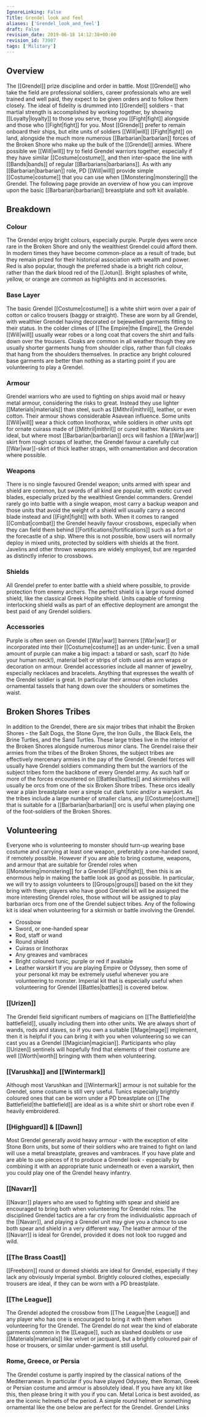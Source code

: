 ```yaml
---
IgnoreLinking: False
Title: Grendel look and feel
aliases: ['Grendel_look_and_feel']
draft: False
revision_date: 2019-06-18 14:12:38+00:00
revision_id: 73987
tags: ['Military']
---
```


## Overview
The [[Grendel]] prize discipline and order in battle. Most [[Grendel]] who take the field are professional soldiers, career professionals who are well trained and well paid, they expect to be given orders and to follow them closely. The ideal of fidelity is drummed into [[Grendel]] soldiers - that martial strength is accomplished by working together, by showing [[Loyalty|loyalty]] to those you serve, those you [[Fight|fight]] alongside and those who [[Fight|fight]] for you.
Most [[Grendel]] prefer to remain onboard their ships, but elite units of soldiers [[Will|will]] [[Fight|fight]] on land, alongside the much more numerous [[Barbarian|barbarian]] forces of the Broken Shore who make up the bulk of the [[Grendel]] armies. Where possible we [[Will|will]] try to field Grendel warriors together, especially if they have similar [[Costume|costume]], and then inter-space the line with [[Bands|bands]] of regular [[Barbarians|barbarians]].
As with any [[Barbarian|barbarian]] role, PD [[Will|will]] provide simple [[Costume|costume]] that you can use when [[Monstering|monstering]] the Grendel. The following page provide an overview of how you can improve upon the basic [[Barbarian|barbarian]] breastplate and soft kit available.
## Breakdown
### Colour
The Grendel enjoy bright colours, especially purple. Purple dyes were once rare in the Broken Shore and only the wealthiest Grendel could afford them. In modern times they have become common-place as a result of trade, but they remain prized for their historical association with wealth and power. Red is also popular, though the preferred shade is a bright rich colour, rather than the dark blood red of the [[Jotun]]. Bright splashes of white, yellow, or orange are common as highlights and in accessories.
### Base Layer
The basic Grendel [[Costume|costume]] is a white shirt worn over a pair of cotton or calico trousers (baggy or straight). These are worn by all Grendel, with wealthier Grendel having decorated or bejewelled garments fitting to their status. In the colder climes of [[The Empire|the Empire]], the Grendel [[Will|will]] usually wear robes or a long coat that covers the shirt and falls down over the trousers. Cloaks are common in all weather though they are usually shorter garments hung from shoulder clips, rather than full cloaks that hang from the shoulders themselves. 
In practice any bright coloured base garments are better than nothing as a starting point if you are volunteering to play a Grendel.
### Armour
Grendel warriors who are used to fighting on ships avoid mail or heavy metal armour, considering the risks to great. Instead they use lighter [[Materials|materials]] than steel, such as [[Mithril|mithril]], leather, or even cotton. Their armour shows considerable Asavean influence. Some units [[Will|will]] wear a thick cotton linothorax, while soldiers in other units opt for ornate cuirass made of [[Mithril|mithril]] or cured leather.
Warskirts are ideal, but where most [[Barbarian|barbarian]] orcs will fashion a [[War|war]] skirt from rough scraps of leather, the Grendel favour a carefully cut [[War|war]]-skirt of thick leather straps, with ornamentation and decoration where possible.
### Weapons
There is no single favoured Grendel weapon; units armed with spear and shield are common, but swords of all kind are popular, with exotic curved blades, especially prized by the wealthiest Grendel commanders. Grendel rarely go into battle with a single weapon, most carry a backup weapon and those units that avoid the weight of a shield will usually carry a second blade instead and [[Fight|fight]] with both.
When it comes to ranged [[Combat|combat]] the Grendel heavily favour crossbows, especially when they can field them behind [[Fortifications|fortifications]] such as a fort or the forecastle of a ship. Where this is not possible, bow users will normally deploy in mixed units, protected by soldiers with shields at the front. Javelins and other thrown weapons are widely employed, but are regarded as distinctly inferior to crossbows.
### Shields
All Grendel prefer to enter battle with a shield where possible, to provide protection from enemy archers. The perfect shield is a large round domed shield, like the classical Greek Hoplite shield. Units capable of forming interlocking shield walls as part of an effective deployment are amongst the best paid of any Grendel soldiers.
### Accessories
Purple is often seen on Grendel [[War|war]] banners [[War|war]] or incorporated into their [[Costume|costume]] as an under-tunic. Even a small amount of purple can make a big impact: a tabard or sash, scarf (to hide your human neck!), material belt or strips of cloth used as arm wraps or decoration on armour.
Grendel accessories include all manner of jewellry, especially necklaces and bracelets. Anything that expresses the wealth of the Grendel soldier is great. In particular their armour often includes ornamental tassels that hang down over the shoulders or sometimes the waist.
## Broken Shores Tribes
In addition to the Grendel, there are six major tribes that inhabit the Broken Shores - the Salt Dogs, the Stone Gyre, the Iron Gulls , the Black Eels, the Brine Turtles, and the Sand Turtles. These large tribes live in the interior of the Broken Shores alongside numerous minor clans. The Grendel raise their armies from the tribes of the Broken Shores, the subject tribes are effectively mercenary armies in the pay of the Grendel. 
Grendel forces will usually have Grendel soldiers commanding them but the warriors of the subject tribes form the backbone of every Grendel army. As such half or more of the forces encountered on [[Battles|battles]] and skirmishes will usually be orcs from one of the six Broken Shore tribes. These orcs ideally wear a plain breastplate over a simple cut dark tunic and/or a warskirt. As the tribes include a large number of smaller clans, any [[Costume|costume]] that is suitable for a [[Barbarian|barbarian]] orc is useful when playing one of the foot-soldiers of the Broken Shores.
## Volunteering
Everyone who is volunteering to monster should turn-up wearing base costume and carrying at least one weapon, preferably a one-handed sword, if remotely possible. However if you are able to bring costume, weapons, and armour that are suitable for Grendel roles when [[Monstering|monstering]] for a Grendel [[Fight|fight]], then this is an enormous help in making the battle look as good as possible. In particular, we will try to assign volunteers to [[Groups|groups]] based on the kit they bring with them; players who have good Grendel kit will be assigned the more interesting Grendel roles, those without will be assigned to play barbarian orcs from one of the Grendel subject tribes.
Any of the following kit is ideal when volunteering for a skirmish or battle involving the Grendel.
* Crossbow
* Sword, or one-handed spear
* Rod, staff or wand
* Round shield
* Cuirass or linothorax
* Any greaves and vambraces
* Bright coloured tunic, purple or red if available
* Leather warskirt
If you are playing Empire or Odyssey, then some of your personal kit may be extremely useful whenever you are volunteering to monster. Imperial kit that is especially useful when volunteering for Grendel [[Battles|battles]] is covered below.
### [[Urizen]]
The Grendel field significant numbers of magicians on [[The Battlefield|the battlefield]], usually including them into other units. We are always short of wands, rods and staves, so if you own a suitable [[Mage|mage]] implement, then it is helpful if you can bring it with you when volunteering so we can cast you as a Grendel [[Magician|magician]]. Participants who play [[Urizen]] sentinels will hopefully find that elements of their costume are well [[Worth|worth]] bringing with them when volunteering. 
### [[Varushka]] and [[Wintermark]]
Although most Varushkan and [[Wintermark]] armour is not suitable for the Grendel, some costume is still very useful. Tunics especially brightly coloured ones that can be worn under a PD breastplate on [[The Battlefield|the battlefield]] are ideal as is a white shirt or short robe even if heavily embroidered.
### [[Highguard]] & [[Dawn]]
Most Grendel generally avoid heavy armour - with the exception of elite Stone Born units, but some of their soldiers who are trained to fight on land will use a metal breastplate, greaves and vambraces. If you have plate and are able to use pieces of it to produce a Grendel look - especially by combining it with an appropriate tunic underneath or even a warskirt, then you could play one of the Grendel heavy infantry.
### [[Navarr]]
[[Navarr]] players who are used to fighting with spear and shield are encouraged to bring both when volunteering for Grendel roles. The disciplined Grendel tactics are a far cry from the individualistic approach of the [[Navarr]], and playing a Grendel unit may give you a chance to use both spear and shield in a very different way. The leather armour of the [[Navarr]] is ideal for Grendel, provided it does not look too rugged and wild. 
### [[The Brass Coast]]
[[Freeborn]] round or domed shields are ideal for Grendel, especially if they lack any obviously Imperial symbol. Brightly coloured clothes, especially trousers are ideal, if they can be worn with a PD breastplate.
### [[The League]]
The Grendel adopted the crossbow from [[The League|the League]] and any player who has one is encouraged to bring it with them when volunteering for the Grendel. The Grendel do not wear the kind of elaborate garments common in the [[League]], such as slashed doublets or use [[Materials|materials]] like velvet or jacquard, but a brightly coloured pair of hose or trousers, or similar under-garment is still useful.
### Rome, Greece, or Persia
The Grendel costume is partly inspired by the classical nations of the Mediterranean. In particular if you have played Odyssey, then Roman, Greek or Persian costume and armour is absolutely ideal. If you have any kit like this, then please bring it with you if you can. Metal Lorica is best avoided, as are the iconic helmets of the period. A simple round helmet or something ornamental like the one below are perfect for the Grendel.
Grendel Links